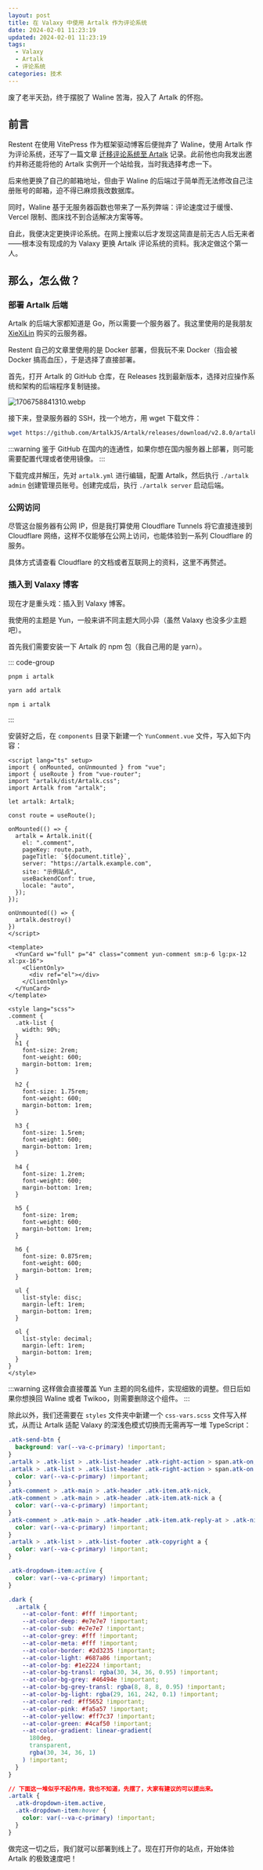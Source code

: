 ```yaml
---
layout: post
title: 在 Valaxy 中使用 Artalk 作为评论系统
date: 2024-02-01 11:23:19
updated: 2024-02-01 11:23:19
tags:
  - Valaxy
  - Artalk
  - 评论系统
categories: 技术
---
```

废了老半天劲，终于摆脱了 Waline 苦海，投入了 Artalk 的怀抱。

## 前言

Restent 在使用 VitePress 作为框架驱动博客后便抛弃了 Waline，使用 Artalk 作为评论系统，还写了一篇文章 [迁移评论系统至 Artalk](https://blog.gxres.net/posts/Move-to-Artalk-comment-system.html) 记录。此前他也向我发出邀约并称还能将他的 Artalk 实例开一个站给我，当时我选择考虑一下。

后来他更换了自己的邮箱地址，但由于 Waline 的后端过于简单而无法修改自己注册账号的邮箱，迫不得已麻烦我改数据库。

同时，Waline 基于无服务器函数也带来了一系列弊端：评论速度过于缓慢、Vercel 限制、图床找不到合适解决方案等等。

自此，我便决定更换评论系统。在网上搜索以后才发现这简直是前无古人后无来者——根本没有现成的为 Valaxy 更换 Artalk 评论系统的资料。我决定做这个第一人。

## 那么，怎么做？

### 部署 Artalk 后端

Artalk 的后端大家都知道是 Go，所以需要一个服务器了。我这里使用的是我朋友 [XieXiLin](https://www.xiexilin.com) 购买的云服务器。

Restent 自己的文章里使用的是 Docker 部署，但我玩不来 Docker（指会被 Docker 搞高血压），于是选择了直接部署。

首先，打开 Artalk 的 GitHub 仓库，在 Releases 找到最新版本，选择对应操作系统和架构的后端程序复制链接。

![1706758841310.webp](https://r2.lihaoyu.cn/2024/02/01/65bb12bc6f083.webp)

接下来，登录服务器的 SSH，找一个地方，用 wget 下载文件：

```bash
wget https://github.com/ArtalkJS/Artalk/releases/download/v2.8.0/artalk_v2.8.0_linux_amd64.tar.gz
```

:::warning
鉴于 GitHub 在国内的连通性，如果你想在国内服务器上部署，则可能需要配置代理或者使用镜像。
:::

下载完成并解压，先对 `artalk.yml` 进行编辑，配置 Artalk，然后执行 `./artalk admin` 创建管理员账号。创建完成后，执行 `./artalk server` 启动后端。

### 公网访问

尽管这台服务器有公网 IP，但是我打算使用 Cloudflare Tunnels 将它直接连接到 Cloudflare 网络，这样不仅能够在公网上访问，也能体验到一系列 Cloudflare 的服务。

具体方式请查看 Cloudflare 的文档或者互联网上的资料，这里不再赘述。

### 插入到 Valaxy 博客

现在才是重头戏：插入到 Valaxy 博客。

我使用的主题是 Yun，一般来讲不同主题大同小异（虽然 Valaxy 也没多少主题吧）。

首先我们需要安装一下 Artalk 的 npm 包（我自己用的是 yarn）。

::: code-group

```bash [pnpm]
pnpm i artalk
```

```bash [yarn]
yarn add artalk
```

```bash [npm]
npm i artalk
```

:::

安装好之后，在 `components` 目录下新建一个 `YunComment.vue` 文件，写入如下内容：

```vue
<script lang="ts" setup>
import { onMounted, onUnmounted } from "vue";
import { useRoute } from "vue-router";
import "artalk/dist/Artalk.css";
import Artalk from "artalk";

let artalk: Artalk;

const route = useRoute();

onMounted(() => {
  artalk = Artalk.init({
    el: ".comment",
    pageKey: route.path,
    pageTitle: `${document.title}`,
    server: "https://artalk.example.com",
    site: "示例站点",
    useBackendConf: true,
    locale: "auto",
  });
});

onUnmounted(() => {
  artalk.destroy()
})
</script>

<template>
  <YunCard w="full" p="4" class="comment yun-comment sm:p-6 lg:px-12 xl:px-16">
    <ClientOnly>
      <div ref="el"></div>
    </ClientOnly>
  </YunCard>
</template>

<style lang="scss">
.comment {
  .atk-list {
    width: 90%;
  }
  h1 {
    font-size: 2rem;
    font-weight: 600;
    margin-bottom: 1rem;
  }

  h2 {
    font-size: 1.75rem;
    font-weight: 600;
    margin-bottom: 1rem;
  }

  h3 {
    font-size: 1.5rem;
    font-weight: 600;
    margin-bottom: 1rem;
  }

  h4 {
    font-size: 1.2rem;
    font-weight: 600;
    margin-bottom: 1rem;
  }

  h5 {
    font-size: 1rem;
    font-weight: 600;
    margin-bottom: 1rem;
  }

  h6 {
    font-size: 0.875rem;
    font-weight: 600;
    margin-bottom: 1rem;
  }

  ul {
    list-style: disc;
    margin-left: 1rem;
    margin-bottom: 1rem;
  }

  ol {
    list-style: decimal;
    margin-left: 1rem;
    margin-bottom: 1rem;
  }
}
</style>
```
:::warning
这样做会直接覆盖 Yun 主题的同名组件，实现细致的调整。但日后如果你想换回 Waline 或者 Twikoo，则需要删除这个组件。
:::

除此以外，我们还需要在 `styles` 文件夹中新建一个 `css-vars.scss` 文件写入样式，从而让 Artalk 适配 Valaxy 的深浅色模式切换而无需再写一堆 TypeScript：

```css
.atk-send-btn {
  background: var(--va-c-primary) !important;
}
.artalk > .atk-list > .atk-list-header .atk-right-action > span.atk-on,
.artalk > .atk-list > .atk-list-header .atk-right-action > span.atk-on * {
  color: var(--va-c-primary) !important;
}
.atk-comment > .atk-main > .atk-header .atk-item.atk-nick,
.atk-comment > .atk-main > .atk-header .atk-item.atk-nick a {
  color: var(--va-c-primary) !important;
}
.atk-comment > .atk-main > .atk-header .atk-item.atk-reply-at > .atk-nick {
  color: var(--va-c-primary) !important;
}
.artalk > .atk-list > .atk-list-footer .atk-copyright a {
  color: var(--va-c-primary) !important;
}

.atk-dropdown-item:active {
  color: var(--va-c-primary) !important;
}

.dark {
  .artalk {
    --at-color-font: #fff !important;
    --at-color-deep: #e7e7e7 !important;
    --at-color-sub: #e7e7e7 !important;
    --at-color-grey: #fff !important;
    --at-color-meta: #fff !important;
    --at-color-border: #2d3235 !important;
    --at-color-light: #687a86 !important;
    --at-color-bg: #1e2224 !important;
    --at-color-bg-transl: rgba(30, 34, 36, 0.95) !important;
    --at-color-bg-grey: #46494e !important;
    --at-color-bg-grey-transl: rgba(8, 8, 8, 0.95) !important;
    --at-color-bg-light: rgba(29, 161, 242, 0.1) !important;
    --at-color-red: #ff5652 !important;
    --at-color-pink: #fa5a57 !important;
    --at-color-yellow: #ff7c37 !important;
    --at-color-green: #4caf50 !important;
    --at-color-gradient: linear-gradient(
      180deg,
      transparent,
      rgba(30, 34, 36, 1)
    ) !important;
  }
}

// 下面这一堆似乎不起作用，我也不知道，先摆了，大家有建议的可以提出来。
.artalk {
  .atk-dropdown-item.active,
  .atk-dropdown-item:hover {
    color: var(--va-c-primary) !important;
  }
}
```

做完这一切之后，我们就可以部署到线上了。现在打开你的站点，开始体验 Artalk 的极致速度吧！
